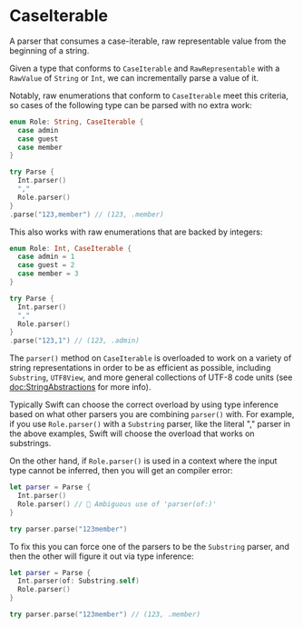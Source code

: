 # CaseIterable

A parser that consumes a case-iterable, raw representable value from the beginning of a string.

Given a type that conforms to `CaseIterable` and `RawRepresentable` with a `RawValue` of `String`
or `Int`, we can incrementally parse a value of it.

Notably, raw enumerations that conform to `CaseIterable` meet this criteria, so cases of the
following type can be parsed with no extra work:

```swift
enum Role: String, CaseIterable {
  case admin
  case guest
  case member
}

try Parse {
  Int.parser()
  ","
  Role.parser()
}
.parse("123,member") // (123, .member)
```

This also works with raw enumerations that are backed by integers:

```swift
enum Role: Int, CaseIterable {
  case admin = 1
  case guest = 2
  case member = 3
}

try Parse {
  Int.parser()
  ","
  Role.parser()
}
.parse("123,1") // (123, .admin)
```

The `parser()` method on `CaseIterable` is overloaded to work on a variety of string representations
in order to be as efficient as possible, including `Substring`, `UTF8View`, and more general
collections of UTF-8 code units (see <doc:StringAbstractions> for more info).

Typically Swift can choose the correct overload by using type inference based on what other parsers
you are combining `parser()` with. For example, if you use `Role.parser()` with a
`Substring` parser, like the literal "," parser in the above examples, Swift
will choose the overload that works on substrings.

On the other hand, if `Role.parser()` is used in a context where the input type cannot be inferred,
then you will get an compiler error:

```swift
let parser = Parse {
  Int.parser()
  Role.parser() // 🛑 Ambiguous use of 'parser(of:)'
}

try parser.parse("123member")
```

To fix this you can force one of the parsers to be the `Substring` parser, and then the
other will figure it out via type inference:

```swift
let parser = Parse {
  Int.parser(of: Substring.self)
  Role.parser()
}

try parser.parse("123member") // (123, .member)
